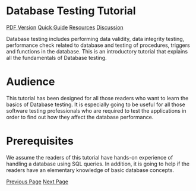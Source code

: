 # Database Testing Tutorial
[PDF Version](../database_testing/database_testing_pdf_version.md)
[Quick Guide](../database_testing/database_testing_quick_guide.md)
[Resources](../database_testing/database_testing_useful_resources.md)
[Discussion](../database_testing/database_testing_discussion.md)

Database testing includes performing data validity, data integrity testing, performance check related to database and testing of procedures, triggers and functions in the database. This is an introductory tutorial that explains all the fundamentals of Database testing.

# Audience
This tutorial has been designed for all those readers who want to learn the basics of Database testing. It is especially going to be useful for all those software testing professionals who are required to test the applications in order to find out how they affect the database performance.

# Prerequisites
We assume the readers of this tutorial have hands-on experience of handling a database using SQL queries. In addition, it is going to help if the readers have an elementary knowledge of basic database concepts.


[Previous Page](../database_testing/index.md) [Next Page](../database_testing/database_testing_overview.md) 
